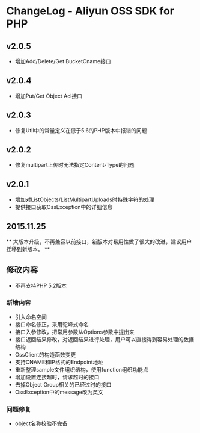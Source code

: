 # ChangeLog - Aliyun OSS SDK for PHP

## v2.0.5

* 增加Add/Delete/Get BucketCname接口

## v2.0.4

* 增加Put/Get Object Acl接口

## v2.0.3

* 修复Util中的常量定义在低于5.6的PHP版本中报错的问题

## v2.0.2

* 修复multipart上传时无法指定Content-Type的问题

## v2.0.1

* 增加对ListObjects/ListMultipartUploads时特殊字符的处理
* 提供接口获取OssException中的详细信息


## 2015.11.25

** 大版本升级，不再兼容以前接口，新版本对易用性做了很大的改进，建议用户迁移到新版本。 **

## 修改内容

* 不再支持PHP 5.2版本

### 新增内容

* 引入命名空间
* 接口命名修正，采用驼峰式命名
* 接口入参修改，把常用参数从Options参数中提出来
* 接口返回结果修改，对返回结果进行处理，用户可以直接得到容易处理的数据结构　
* OssClient的构造函数变更
* 支持CNAME和IP格式的Endpoint地址
* 重新整理sample文件组织结构，使用function组织功能点
* 增加设置连接超时，请求超时的接口
* 去掉Object Group相关的已经过时的接口
* OssException中的message改为英文

### 问题修复

* object名称校验不完备
